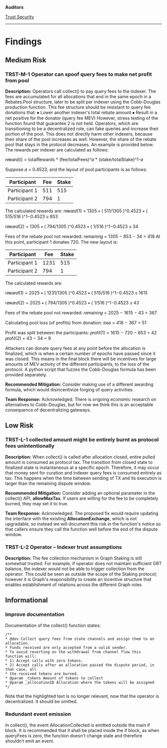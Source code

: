 **Auditors**

[Trust Security](https://twitter.com/trust__90)


---


# Findings


## Medium Risk
### TRST-M-1 Operator can spoof query fees to make net profit from pool

**Description:**
Operators call collect() to pay query fees to the indexer. The fees are accumulated for all allocations that end in the same epoch in a Rebates.Pool structure, later to be split per indexer using the Cobb-Douglas production function.
This fee structure should be resistant to query fee donations that:
⦁	Lower another indexer's total rebate amount
⦁	Result in a net positive for the donator (query fee MEV)
However, stress testing of the function found that guarantee 2 is not held. Operators, which are transitioning to be a decentralized role, can fake queries and increase their portion of the pool. This does not directly harm other indexers, because their share of the pool increases as well. However, the share of the rebate pool that stays in the protocol decreases.
An example is provided below. The rewards per indexer are calculated as follows:
 
𝑟𝑒𝑤𝑎𝑟𝑑(i) = totalRewards * (fee/totalFees)^𝛼 * (stake/totalStake)^1-𝛼 

Suppose 𝛼 = 0.4523, and the layout of pool participants is as follows:


|  Participant  | Fee  | Stake|
|---------------|------|------|
| Participant 1 | 511  | 515  |
| Participant 2 | 794  | 1    |


The calculated rewards are:
𝑟𝑒𝑤𝑎𝑟𝑑(1) = 1305 ∗ ( 511/1305 )^0.4523 ∗ ( 515/516 )^1−0.4523 ≅ 853

r𝑒𝑤𝑎𝑟𝑑(2) = 1305 ∗ ( 794/1305 )^0.4523 ∗ ( 1/516 )^1−0.4523 ≅ 34

Fees of the rebate pool not rewarded:
r𝑒𝑚𝑎𝑖𝑛𝑖𝑛𝑔 = 1305 − 853 − 34 = 418
At this point, participant 1 donates 720. The new layout is:

|  Participant  | Fee   | Stake|
|---------------|-------|------|
| Participant 1 | 1231  | 515  |
| Participant 2 | 794   | 1    |

The calculated rewards are:

r𝑒𝑤𝑎𝑟𝑑(1) = 2025 ∗ ( 1231/1305 )^0.4523 ∗ ( 515/516 )^1−0.4523 ≅ 1615

r𝑒𝑤𝑎𝑟𝑑(2) = 2025 ∗ ( 794/1305 )^0.4523 ∗ ( 1/516 )^1−0.4523 ≅ 43

Fees of the rebate pool not rewarded:
𝑟𝑒𝑚𝑎𝑖𝑛𝑖𝑛𝑔 = 2025 − 1615 − 43 = 367

Calculating pool loss (of profits) from donation:
𝑙𝑜𝑠𝑠 = 418 − 367 = 51

Profit was split between the participants:
𝑝𝑟𝑜𝑓𝑖𝑡(1) = 1615 − 720 − 853 = 42
𝑝𝑟𝑜𝑓𝑖𝑡(2) = 43 − 34 = 9

Attackers can donate query fees at any point before the allocation is finalized, which is when 
a certain number of epochs have passed since it was closed. This means in the final block 
there will be incentives for large amounts of MEV activity of the different participants, to the 
loss of the protocol.
A python script that fuzzes the Cobb-Douglas formula has been provided separately.


**Recommended Mitigation:**
Consider making use of a different awarding formula, which would disincentivize forging of 
query activities.

**Team Response:**
Acknowledged. There is ongoing economic research on alternatives to Cobb-Douglas, but for 
now we think this is an acceptable consequence of decentralizing gateways.



## Low Risk
### TRST-L-1 collected amount might be entirely burnt as protocol fees unintentionally

**Description:**
When collect() is called after allocation closed, entire pulled amount is consumed as protocol 
tax. The transition from closed state to finalized state is instantaneous at a specific epoch. 
Therefore, it may occur that money sent for curation and indexer query fees is consumed 
entirely as tax. This happens when the time between sending of TX and its execution is 
larger than the remaining dispute window.

**Recommended Mitigation:**
Consider adding an optional parameter in the collect() API, **allowMaxTax**. If users are willing 
for the fee to be completely burned, they may set it to true.

**Team Response:**
Acknowledged. The proposed fix would require updating the interface with the existing 
**AllocationExchange**, which is not upgradable, so instead we will document this risk in the 
function's notice so that callers ensure they call the function well before the end of the 
dispute window.

### TRST-L-2 Operator – Indexer trust assumptions
**Description:**
The fee collection mechanism in Graph Staking is still somewhat trusted. For example, if 
operator does not maintain sufficient GRT balance, the indexer would not be able to trigger 
collection from the operator. This could be seen as outside the scope of the Staking 
protocol; however it is Graph's responsibility to create an incentive structure that enables 
establishment of relations across the different Graph roles



## Informational
### Improve documentation
Documentation of the collect() function states:
```solidity
/**
* @dev Collect query fees from state channels and assign them to an 
allocation.
* Funds received are only accepted from a valid sender.
* To avoid reverting on the withdrawal from channel flow this 
function will:
* 1) Accept calls with zero tokens.
* 2) Accept calls after an allocation passed the dispute period, in 
that case, all
* the received tokens are burned.
* @param _tokens Amount of tokens to collect
* @param _allocationID Allocation where the tokens will be assigned
*/
```
Note that the highlighted text is no longer relevant, now that the operator is decentralized. 
It should be omitted.

### Redundant event emission

In collect(), the event AllocationCollected is emitted outside the main if block. It is 
recommended that it shall be placed inside the if block, as when queryFees is zero, the 
function doesn't change state and therefore shouldn’t emit an event.
